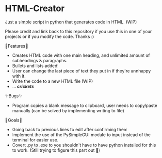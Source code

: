 # HTML-Creator
Just a simple script in python that generates code in HTML. (WIP)

Please credit and link back to this repository if you use this in one of your projects or if you modify the code.  Thanks :)


👾Features👾
- Creates HTML code with one main heading, and unlimited amount of subheadings & paragraphs.
- Bullets and lists added!
- User can change the last piece of text they put in if they're unnhappy with it.
- Write the code to a new HTML file (WIP)
- ... ***crickets***


✨Bugs✨
- Program copies a blank message to clipboard, user needs to copy/paste manually (can be solved by implementing writing to file)

💫Goals💫
- Going back to previous lines to edit after confirming them
- Implement the use of the PySimpleGUI module to input instead of the terminal for easier use.
- Covert .py to .exe to you shouldn't have to have python installed for this to work. (Still trying to figure this part out 🥴)
